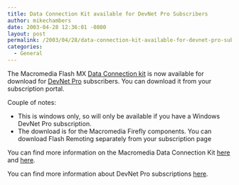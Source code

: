 ```yaml
---
title: Data Connection Kit available for DevNet Pro Subscribers
author: mikechambers
date: 2003-04-28 12:36:01 -0800
layout: post
permalink: /2003/04/28/data-connection-kit-available-for-devnet-pro-subscribers/
categories:
  - General
---
```



The Macromedia Flash MX [Data Connection kit][1] is now available for download for [DevNet Pro][2] subscribers. You can download it from your subscription portal.

Couple of notes:

*   This is windows only, so will only be available if you have a Windows DevNet Pro subscription.
*   The download is for the Macromedia Firefly components. You can download Flash Remoting separately from your subscription page

You can find more information on the Macromedia Data Connection Kit [here][3] and [here][1].

You can find more information about DevNet Pro subscriptions [here][2].

 [1]: http://www.macromedia.com/software/dataconnection/
 [2]: http://www.macromedia.com/devnet/subscriptions/
 [3]: http://www.macromedia.com/devnet/mx/flash/dataconnection.html
